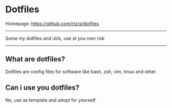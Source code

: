 # Dotfiles

Homepage: https://github.com/rtzra/dotfiles

---

Some my dotfiles and utils, use at you own risk

---

## What are dotfiles?

Dotfiles are config files for software like bash, zsh, vim, tmux and other.

## Can i use you dotfiles?

No, use as template and adopt for yourself.

